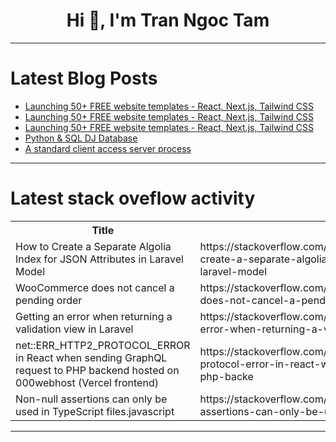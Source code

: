 <h1 align="center">Hi 👋, I'm Tran Ngoc Tam</h1>

---

# Latest Blog Posts 
<!-- BLOG-POST-LIST:START -->
- [Launching 50+ FREE website templates - React, Next.js, Tailwind CSS](https://dev.to/darkinventor/launching-50-free-website-templates-react-nextjs-tailwind-css-gep)
- [Launching 50+ FREE website templates - React, Next.js, Tailwind CSS](https://dev.to/darkinventor/launching-50-free-website-templates-react-nextjs-tailwind-css-44g7)
- [Launching 50+ FREE website templates - React, Next.js, Tailwind CSS](https://dev.to/darkinventor/launching-50-free-website-templates-react-nextjs-tailwind-css-2caf)
- [Python &amp; SQL DJ Database](https://dev.to/saradomincroft/python-sql-dj-database-4p99)
- [A standard client access server process](https://dev.to/fridaymeng/a-standard-client-access-server-process-297p)
<!-- BLOG-POST-LIST:END -->

---

# Latest stack oveflow activity
<table>
  <tr><th>Title</th><th>Link</th></tr>
  <!-- STACKOVERFLOW:START --><tr><td>How to Create a Separate Algolia Index for JSON Attributes in Laravel Model</td><td>https://stackoverflow.com/questions/78661450/how-to-create-a-separate-algolia-index-for-json-attributes-in-laravel-model</td></tr><tr><td>WooCommerce does not cancel a pending order</td><td>https://stackoverflow.com/questions/78661446/woocommerce-does-not-cancel-a-pending-order</td></tr><tr><td>Getting an error when returning a validation view in Laravel</td><td>https://stackoverflow.com/questions/78661420/getting-an-error-when-returning-a-validation-view-in-laravel</td></tr><tr><td>net::ERR_HTTP2_PROTOCOL_ERROR in React when sending GraphQL request to PHP backend hosted on 000webhost &lpar;Vercel frontend&rpar;</td><td>https://stackoverflow.com/questions/78661396/neterr-http2-protocol-error-in-react-when-sending-graphql-request-to-php-backe</td></tr><tr><td>Non-null assertions can only be used in TypeScript files.javascript</td><td>https://stackoverflow.com/questions/78661303/non-null-assertions-can-only-be-used-in-typescript-files-javascript</td></tr><!-- STACKOVERFLOW:END -->
</table>

---


